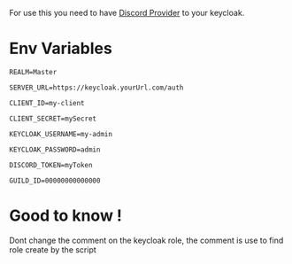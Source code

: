 For use this you need to have [Discord Provider](https://github.com/wadahiro/keycloak-discord) to your keycloak.

# Env Variables

`REALM=Master`

`SERVER_URL=https://keycloak.yourUrl.com/auth`

`CLIENT_ID=my-client`

`CLIENT_SECRET=mySecret`

`KEYCLOAK_USERNAME=my-admin`

`KEYCLOAK_PASSWORD=admin`

`DISCORD_TOKEN=myToken`

`GUILD_ID=00000000000000`


# Good to know !

Dont change the comment on the keycloak role, the comment is use to find role create by the script
